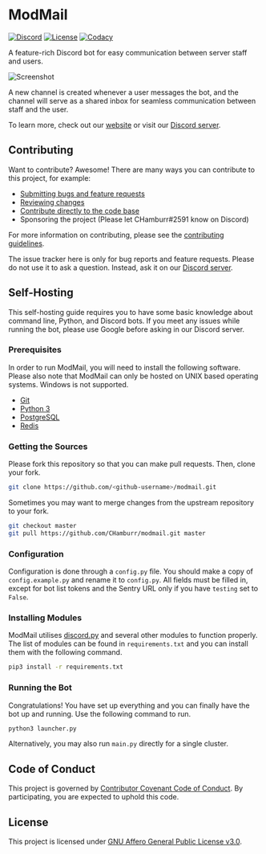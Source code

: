 # ModMail

[![Discord](https://discordapp.com/api/guilds/576016832956334080/embed.png)](https://discord.gg/wjWJwJB)
[![License](https://img.shields.io/github/license/CHamburr/modmail.svg)](https://github.com/CHamburr/modmail/blob/master/LICENSE)
[![Codacy](https://api.codacy.com/project/badge/Grade/aad8b5aee37940a08b15d6de2bc977a8)](https://www.codacy.com?utm_source=github.com&amp;utm_medium=referral&amp;utm_content=CHamburr/modmail&amp;utm_campaign=Badge_Grade)

A feature-rich Discord bot for easy communication between server staff and users.

![Screenshot](https://modmail.netlify.com/images/screenshot.png)

A new channel is created whenever a user messages the bot, and the channel will serve as a shared inbox for seamless communication between staff and the user.

To learn more, check out our [website](https://modmail.netlify.com) or visit our [Discord server](https://discord.gg/wjWJwJB).

## Contributing

Want to contribute? Awesome! There are many ways you can contribute to this project, for example:

- [Submitting bugs and feature requests](https://github.com/CHamburr/modmail/issues)
- [Reviewing changes](https://github.com/CHamburr/modmail/pulls)
- [Contribute directly to the code base](https://github.com/CHamburr/modmail/pulls)
- Sponsoring the project (Please let CHamburr#2591 know on Discord)

For more information on contributing, please see the [contributing guidelines](https://github.com/CHamburr/modmail/blob/master/CONTRIBUTING.md).

The issue tracker here is only for bug reports and feature requests. Please do not use it to ask a question. Instead, ask it on our [Discord server](https://discord.gg/wjWJwJB).

## Self-Hosting

This self-hosting guide requires you to have some basic knowledge about command line, Python, and Discord bots. If you meet any issues while running the bot, please use Google before asking in our Discord server.

### Prerequisites

In order to run ModMail, you will need to install the following software. Please also note that ModMail can only be hosted on UNIX based operating systems. Windows is not supported.

- [Git](https://git-scm.com)
- [Python 3](https://www.python.org/downloads/)
- [PostgreSQL](https://www.postgresql.org/download/)
- [Redis](https://redis.io/download/)

### Getting the Sources

Please fork this repository so that you can make pull requests. Then, clone your fork.

```sh
git clone https://github.com/<github-username>/modmail.git
```

Sometimes you may want to merge changes from the upstream repository to your fork.

```sh
git checkout master
git pull https://github.com/CHamburr/modmail.git master
```

### Configuration

Configuration is done through a `config.py` file. You should make a copy of `config.example.py` and rename it to `config.py`. All fields must be filled in, except for bot list tokens and the Sentry URL only if you have `testing` set to `False`.

### Installing Modules

ModMail utilises [discord.py](https://github.com/Rapptz/discord.py) and several other modules to function properly. The list of modules can be found in `requirements.txt` and you can install them with the following command.

```sh
pip3 install -r requirements.txt
```

### Running the Bot

Congratulations! You have set up everything and you can finally have the bot up and running. Use the following command to run.

```sh
python3 launcher.py
```

Alternatively, you may also run `main.py` directly for a single cluster.

## Code of Conduct

This project is governed by [Contributor Covenant Code of Conduct](https://github.com/CHamburr/modmail/blob/master/CODE_OF_CONDUCT.md). By participating, you are expected to uphold this code.

## License

This project is licensed under [GNU Affero General Public License v3.0](https://github.com/CHamburr/modmail/blob/master/LICENSE).
